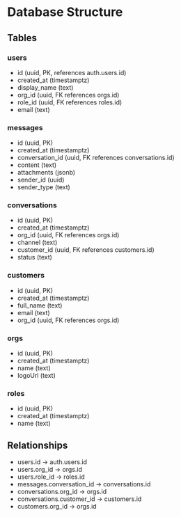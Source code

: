 # Database Structure

## Tables

### users
- id (uuid, PK, references auth.users.id)
- created_at (timestamptz)
- display_name (text)
- org_id (uuid, FK references orgs.id)
- role_id (uuid, FK references roles.id)
- email (text)

### messages
- id (uuid, PK)
- created_at (timestamptz)
- conversation_id (uuid, FK references conversations.id)
- content (text)
- attachments (jsonb)
- sender_id (uuid)
- sender_type (text)

### conversations
- id (uuid, PK)
- created_at (timestamptz)
- org_id (uuid, FK references orgs.id)
- channel (text)
- customer_id (uuid, FK references customers.id)
- status (text)

### customers
- id (uuid, PK)
- created_at (timestamptz)
- full_name (text)
- email (text)
- org_id (uuid, FK references orgs.id)

### orgs
- id (uuid, PK)
- created_at (timestamptz)
- name (text)
- logoUrl (text)

### roles
- id (uuid, PK)
- created_at (timestamptz)
- name (text)

## Relationships
- users.id -> auth.users.id
- users.org_id -> orgs.id
- users.role_id -> roles.id
- messages.conversation_id -> conversations.id
- conversations.org_id -> orgs.id
- conversations.customer_id -> customers.id
- customers.org_id -> orgs.id
